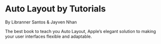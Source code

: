 # Auto Layout by Tutorials
By Libranner Santos & Jayven Nhan

The best book to teach you Auto Layout, Apple’s elegant solution to making your user interfaces flexible and adaptable.
